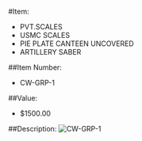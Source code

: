 #Item:
* PVT.SCALES 
* USMC SCALES
* PIE PLATE CANTEEN UNCOVERED
* ARTILLERY SABER



##Item Number:
* CW-GRP-1

##Value:
* $1500.00

##Description:
 ![CW-GRP-1](../../../Military-Audit/Images/CW-GRP-1.JPG)



